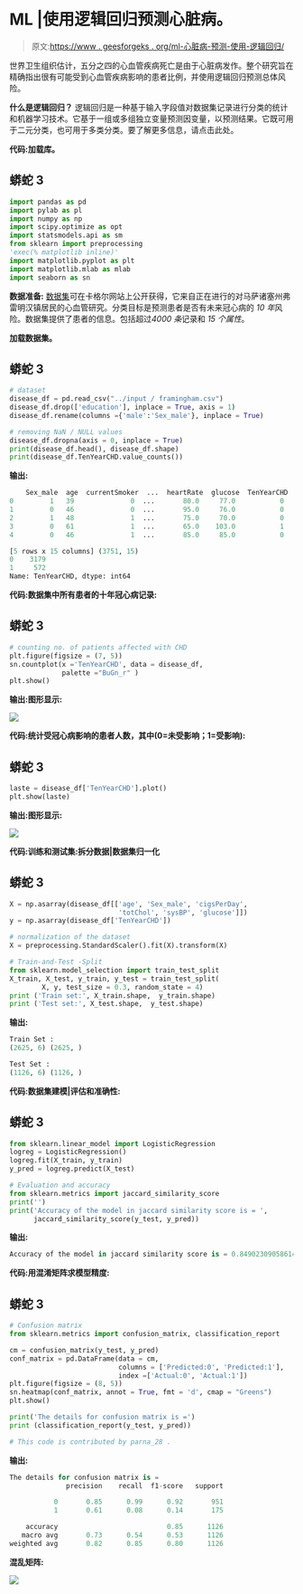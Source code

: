 # ML |使用逻辑回归预测心脏病。

> 原文:[https://www . geesforgeks . org/ml-心脏病-预测-使用-逻辑回归/](https://www.geeksforgeeks.org/ml-heart-disease-prediction-using-logistic-regression/)

世界卫生组织估计，五分之四的心血管疾病死亡是由于心脏病发作。整个研究旨在精确指出很有可能受到心血管疾病影响的患者比例，并使用逻辑回归预测总体风险。

**什么是逻辑回归？**
逻辑回归是一种基于输入字段值对数据集记录进行分类的统计和机器学习技术。它基于一组或多组独立变量预测因变量，以预测结果。它既可用于二元分类，也可用于多类分类。要了解更多信息，请点击此处。

**代码:加载库。**

## 蟒蛇 3

```py
import pandas as pd
import pylab as pl
import numpy as np
import scipy.optimize as opt
import statsmodels.api as sm
from sklearn import preprocessing
'exec(% matplotlib inline)'
import matplotlib.pyplot as plt
import matplotlib.mlab as mlab
import seaborn as sn
```

**数据准备:**
[数据集](https://www.kaggle.com/amanajmera1/framingham-heart-study-dataset)可在卡格尔网站上公开获得，它来自正在进行的对马萨诸塞州弗雷明汉镇居民的心血管研究。分类目标是预测患者是否有未来冠心病的 *10 年*风险。数据集提供了患者的信息。包括超过*4000 条*记录和 *15 个属性*。

**加载数据集。**

## 蟒蛇 3

```py
# dataset
disease_df = pd.read_csv("../input / framingham.csv")
disease_df.drop(['education'], inplace = True, axis = 1)
disease_df.rename(columns ={'male':'Sex_male'}, inplace = True)

# removing NaN / NULL values
disease_df.dropna(axis = 0, inplace = True)
print(disease_df.head(), disease_df.shape)
print(disease_df.TenYearCHD.value_counts())
```

**输出:**

```py
    Sex_male  age  currentSmoker  ...  heartRate  glucose  TenYearCHD
0         1   39              0  ...       80.0     77.0           0
1         0   46              0  ...       95.0     76.0           0
2         1   48              1  ...       75.0     70.0           0
3         0   61              1  ...       65.0    103.0           1
4         0   46              1  ...       85.0     85.0           0

[5 rows x 15 columns] (3751, 15)
0    3179
1     572
Name: TenYearCHD, dtype: int64
```

**代码:数据集中所有患者的十年冠心病记录:**

## 蟒蛇 3

```py
# counting no. of patients affected with CHD
plt.figure(figsize = (7, 5))
sn.countplot(x ='TenYearCHD', data = disease_df,
             palette ="BuGn_r" )
plt.show()
```

**输出:图形显示:**

![](img/9fc46fac5f37492aad90344843ed3e7c.png)

**代码:统计受冠心病影响的患者人数，其中(0=未受影响；1=受影响):**

## 蟒蛇 3

```py
laste = disease_df['TenYearCHD'].plot()
plt.show(laste)
```

**输出:图形显示:**

![](img/9e259081afd6c21b475a0552851a04e5.png)

**代码:训练和测试集:拆分数据|数据集归一化**

## 蟒蛇 3

```py
X = np.asarray(disease_df[['age', 'Sex_male', 'cigsPerDay',
                           'totChol', 'sysBP', 'glucose']])
y = np.asarray(disease_df['TenYearCHD'])

# normalization of the dataset
X = preprocessing.StandardScaler().fit(X).transform(X)

# Train-and-Test -Split
from sklearn.model_selection import train_test_split
X_train, X_test, y_train, y_test = train_test_split(
        X, y, test_size = 0.3, random_state = 4)
print ('Train set:', X_train.shape,  y_train.shape)
print ('Test set:', X_test.shape,  y_test.shape)
```

**输出:**

```py
Train Set :
(2625, 6) (2625, )

Test Set : 
(1126, 6) (1126, )
```

**代码:数据集建模|评估和准确性:**

## 蟒蛇 3

```py
from sklearn.linear_model import LogisticRegression
logreg = LogisticRegression()
logreg.fit(X_train, y_train)
y_pred = logreg.predict(X_test)

# Evaluation and accuracy
from sklearn.metrics import jaccard_similarity_score
print('')
print('Accuracy of the model in jaccard similarity score is = ',
      jaccard_similarity_score(y_test, y_pred))
```

**输出:**

```py
Accuracy of the model in jaccard similarity score is = 0.8490230905861457
```

**代码:用混淆矩阵求模型精度:**

## 蟒蛇 3

```py
# Confusion matrix
from sklearn.metrics import confusion_matrix, classification_report

cm = confusion_matrix(y_test, y_pred)
conf_matrix = pd.DataFrame(data = cm,
                           columns = ['Predicted:0', 'Predicted:1'],
                           index =['Actual:0', 'Actual:1'])
plt.figure(figsize = (8, 5))
sn.heatmap(conf_matrix, annot = True, fmt = 'd', cmap = "Greens")
plt.show()

print('The details for confusion matrix is =')
print (classification_report(y_test, y_pred))

# This code is contributed by parna_28 .
```

**输出:**

```py
The details for confusion matrix is =
              precision    recall  f1-score   support

           0       0.85      0.99      0.92       951
           1       0.61      0.08      0.14       175

    accuracy                           0.85      1126
   macro avg       0.73      0.54      0.53      1126
weighted avg       0.82      0.85      0.80      1126
```

**混乱矩阵:**

![](img/c99e55c165f7029b0d0349f73d436700.png)